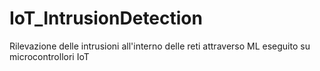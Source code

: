 # IoT_IntrusionDetection
Rilevazione delle intrusioni all'interno delle reti attraverso ML eseguito su microcontrollori IoT
